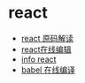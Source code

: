 # react

- [react 原码解读](https://github.com/7kms/react-illustration-series/blob/main/docs/main/workloop.md)
- [react在线编辑](https://codepen.io/pen?editors=0011)
- [info react](https://s.geekbang.org/search/c=0/k=react%20%E6%97%B6%E9%97%B4%E5%88%87%E7%89%87/t=?referrer=InfoQ)
- [babel 在线编译](https://babeljs.io/repl/#?browsers=defaults%2C%20not%20ie%2011%2C%20not%20ie_mob%2011&build=&builtIns=false&corejs=3.21&spec=false&loose=false&code_lz=MYewdgzgLgBFAWBTAtogIgQyhmBeGA3gFAwwBGGwA1gOYBOIArmACYBcMA5HYi50QF8A3EVCRYAFSSoAwuCiIAHrHzAeWRHLALlACgQp0WDAEoRY6DACiAGwBCjKFHB4YugA4N3EE3gB8hCQwFiA2iAB0NiA0Hl4-RACQFrBiOiowjBCa8kpQulKGWmkmQTxQjHRgbgA8ZI7OVdAAnmG4BBTU9EysHKm54R20DMwsAn4EniDe4cDwAJY2LDxgAtUA9HVO4H5mgqLglgDKczRgAAoYNIiuur64AcSkZRVVukGk1SxzAG5-76QwarwACMfmOpwuV3WIL-AIBnx-fnWX1-_w-tgcWzAfhkNjm1HWGPq23-yMRQV2wn24hgiDCqG0riBoIAEnSogAaGAAdxAdEWAEJoaDzAcUvIMHMwIg6K4WCBgIwGVBwlcoLZDNo7E0AJIsXTcEAgKCcXYAJUQlCgaAA8gBZcLLFgy3R0zVQLmpSXSui7IA&debug=false&forceAllTransforms=false&modules=false&shippedProposals=false&circleciRepo=&evaluate=false&fileSize=false&timeTravel=false&sourceType=module&lineWrap=true&presets=env%2Creact&prettier=false&targets=&version=7.23.5&externalPlugins=&assumptions=%7B%7D)
